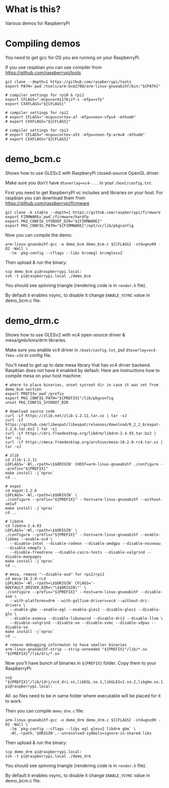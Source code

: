# What is this?

Various demos for RaspberryPi

# Compiling demos

You need to get gcc for OS you are running on your RaspberryPi.

If you use raspbian you can use compiler from https://github.com/raspberrypi/tools

    git clone --depth=1 https://github.com/raspberrypi/tools
    export PATH=`pwd`/tools/arm-bcm2708/arm-linux-gnueabihf/bin:"${PATH}"

    # compiler settings for rpi0 & rpi1
    export CFLAGS="-mcpu=arm1176jzf-s -mfpu=vfp"
    export CXXFLAGS="${CFLAGS}"

    # compiler settings for rpi2
    # export CFLAGS="-mcpu=cortex-a7 -mfpu=neon-vfpv4 -mthumb"
    # export CXXFLAGS="${CFLAGS}"

    # compiler settings for rpi3
    # export CFLAGS="-mcpu=cortex-a53 -mfpu=neon-fp-armv8 -mthumb"
    # export CXXFLAGS="${CFLAGS}"

# demo_bcm.c

Shows how to use GLESv2 with RaspberyPi closed-source OpenGL driver.

Make sure you don't have `dtoverlay=vc4-...` in your `/boot/config.txt`.

First you need to get RaspberryPI vc includes and libraries on your host.
For raspbian you can download them from https://github.com/raspberrypi/firmware

    git clone -b stable --depth=1 https://github.com/raspberrypi/firmware
    export FIRMWARE=`pwd`/firmware/hardfp
    export PKG_CONFIG_SYSROOT_DIR="${FIRMWARE}"
    export PKG_CONFIG_PATH="${FIRMWARE}"/opt/vc/lib/pkgconfig

Now you can compile the demo:

    arm-linux-gnueabihf-gcc -o demo_bcm demo_bcm.c ${CFLAGS} -std=gnu99 -O2 -Wall \
      -lm `pkg-config --cflags --libs brcmegl brcmglesv2`

Then upload & run the binary:

    scp demo_bcm pi@raspberrypi.local:
    ssh -t pi@raspberrypi.local ./demo_bcm

You should see spinning triangle (rendering code is in `render.h` file).

By default it enables vsync, to disable it change `ENABLE_VSYNC` value in demo_bcm.c file.

# demo_drm.c

Shows how to use GLESv2 with vc4 open-source driver & mesa/gmb/kms/drm libraries.

Make sure you enable vc4 driver in `/boot/config.txt`, put `dtoverlay=vc4-fkms-v3d` in config file.

You'll need to get up to date mesa library that has vc4 driver backend. Raspbian does not
have it enabled by default. Here are instructions how to compile mesa on your host machine:

    # where to place binaries, unset sysroot dir in case it was set from demo_bcm section
    export PREFIX=`pwd`/prefix
    export PKG_CONFIG_PATH="${PREFIX}"/lib/pkgconfig
    unset PKG_CONFIG_SYSROOT_DIR
    
    # download source code
    curl -Lf https://zlib.net/zlib-1.2.11.tar.xz | tar -xJ
    curl -Lf https://github.com/libexpat/libexpat/releases/download/R_2_2_6/expat-2.2.6.tar.bz2 | tar -xj
    curl -Lf https://dri.freedesktop.org/libdrm/libdrm-2.4.93.tar.bz2 | tar -xj
    curl -Lf https://mesa.freedesktop.org/archive/mesa-18.2.0-rc4.tar.xz | tar -xJ
    
    # zlib
    cd zlib-1.2.11
    LDFLAGS='-Wl,-rpath=\$$ORIGIN' CHOST=arm-linux-gnueabihf ./configure --prefix="${PREFIX}"
    make install -j`nproc`
    cd ..

    # expat
    cd expat-2.2.6
    LDFLAGS='-Wl,-rpath=\$$ORIGIN' \
    ./configure --prefix="${PREFIX}" --host=arm-linux-gnueabihf --without-xmlwf
    make install -j`nproc`
    cd ..

    # libdrm
    cd libdrm-2.4.93
    LDFLAGS='-Wl,-rpath=\$$ORIGIN' \
    ./configure --prefix="${PREFIX}" --host=arm-linux-gnueabihf --enable-libkms --enable-vc4 \
      --disable-intel --disable-radeon --disable-amdgpu --disable-nouveau --disable-vmwgfx \
      --disable-freedreno --disable-cairo-tests --disable-valgrind --disable-manpages
    make install -j`nproc`
    cd ..

    # mesa, remove "--disable-asm" for rpi2/rpi3
    cd mesa-18.2.0-rc4
    LDFLAGS='-Wl,-rpath=\$$ORIGIN' CFLAGS='-DDEFAULT_DRIVER_DIR=\"\$$ORIGIN\"' \
    ./configure --prefix="${PREFIX}" --host=arm-linux-gnueabihf --disable-asm \
      --with-platforms=drm --with-gallium-drivers=vc4 --without-dri-drivers \
      --enable-gbm --enable-egl --enable-gles2 --disable-gles1 --disable-glx \
      --disable-osmesa --disable-libunwind --disable-dri3 --disable-llvm \
      --disable-valgrind --disable-xa --disable-xvmc --disable-vdpau --disable-va
    make install -j`nproc`
    cd ..

    # remove debugging informaton to have smaller binaries
    arm-linux-gnueabihf-strip --strip-unneeded "${PREFIX}"/lib/*.so "${PREFIX}"/lib/dri/*.so

Now you'll have bunch of binaries in `${PREFIX}` folder. Copy them to your RaspberryPi:

    scp "${PREFIX}"/lib/{dri/vc4_dri.so,libEGL.so.1,libGLESv2.so.2,libgbm.so.1,libglapi.so.0,libdrm.so.2,libexpat.so.1,libz.so.1} pi@raspberrypi.local:

All .so files need to be in same folder where executable will be placed for it to work.

Then you can compile `demo_drm.c` file:

    arm-linux-gnueabihf-gcc -o demo_drm demo_drm.c ${CFLAGS} -std=gnu99 -O2 -Wall \
      -lm `pkg-config --cflags --libs egl glesv2 libdrm gbm` \
      -Wl,-rpath,'$ORIGIN',--unresolved-symbols=ignore-in-shared-libs

Then upload & run the binary:

    scp demo_drm pi@raspberrypi.local:
    ssh -t pi@raspberrypi.local ./demo_drm

You should see spinning triangle (rendering code is in `render.h` file).

By default it enables vsync, to disable it change `ENABLE_VSYNC` value in demo_bcm.c file.
